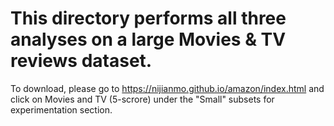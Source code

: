 # This directory performs all three analyses on a large Movies & TV reviews dataset.

To download, please go to https://nijianmo.github.io/amazon/index.html and click on Movies and TV (5-scrore) under the "Small" subsets for experimentation section.
